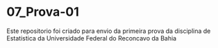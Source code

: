 
# 07_Prova-01

Este repositorio foi criado para envio da primeira prova da disciplina de Estatistica da Universidade Federal do Reconcavo da Bahia

